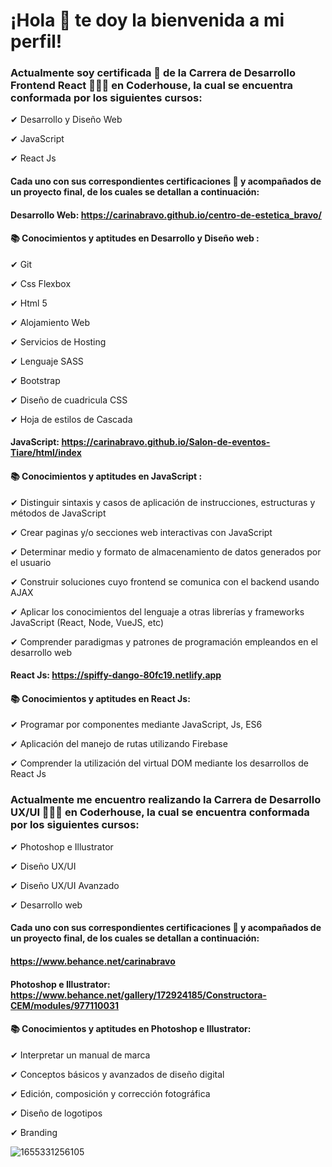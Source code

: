 # ¡Hola 👋 te doy la bienvenida a mi perfil!   

### Actualmente soy certificada 🏅 de la Carrera de Desarrollo Frontend React 👩🏻‍💻 en Coderhouse, la cual se encuentra conformada por los siguientes cursos:

✔ Desarrollo y Diseño Web

✔ JavaScript 

✔ React Js

#### Cada uno con sus correspondientes certificaciones 🏅 y acompañados de un proyecto final, de los cuales se detallan a continuación:

#### Desarrollo Web: https://carinabravo.github.io/centro-de-estetica_bravo/

#### 📚 Conocimientos y aptitudes en Desarrollo y Diseño web :

✔ Git

✔ Css Flexbox

✔ Html 5

✔ Alojamiento Web

✔ Servicios de Hosting

✔ Lenguaje SASS

✔ Bootstrap

✔ Diseño de cuadricula CSS

✔ Hoja de estilos de Cascada


#### JavaScript: https://carinabravo.github.io/Salon-de-eventos-Tiare/html/index

#### 📚 Conocimientos y aptitudes en JavaScript :

✔ Distinguir sintaxis y casos de aplicación de instrucciones, estructuras y métodos de JavaScript

✔ Crear paginas y/o secciones web interactivas con JavaScript

✔ Determinar medio y formato de almacenamiento de datos generados por el usuario

✔ Construir soluciones cuyo frontend se comunica con el backend usando AJAX

✔ Aplicar los conocimientos del lenguaje a otras librerías y frameworks JavaScript (React, Node, VueJS, etc)

✔ Comprender paradigmas y patrones de programación empleandos en el desarrollo web

 
#### React Js: https://spiffy-dango-80fc19.netlify.app

#### 📚 Conocimientos y aptitudes en React Js:

✔ Programar por componentes mediante JavaScript, Js, ES6

✔ Aplicación del manejo de rutas utilizando Firebase

✔ Comprender la utilización del virtual DOM mediante los desarrollos de React Js


### Actualmente me encuentro realizando la Carrera de Desarrollo UX/UI 👩🏻‍💻 en Coderhouse, la cual se encuentra conformada por los siguientes cursos:

✔ Photoshop e Illustrator

✔ Diseño UX/UI

✔ Diseño UX/UI Avanzado

✔ Desarrollo web
  
#### Cada uno con sus correspondientes certificaciones 🏅 y acompañados de un proyecto final, de los cuales se detallan a continuación:

#### https://www.behance.net/carinabravo

#### Photoshop e Illustrator: https://www.behance.net/gallery/172924185/Constructora-CEM/modules/977110031

#### 📚 Conocimientos y aptitudes en Photoshop e Illustrator:

✔ Interpretar un manual de marca

✔ Conceptos básicos y avanzados de diseño digital

✔ Edición, composición y corrección fotográfica

✔ Diseño de logotipos

✔ Branding 





![1655331256105](https://user-images.githubusercontent.com/54654136/186049433-e75e8d57-7462-49a1-9eb6-a87ba8ba43da.jpg)









